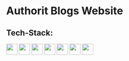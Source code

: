 # Authorit Blogs Website


## Tech-Stack:

  <code><img height="30" src="https://img.shields.io/badge/Next%20js-111111?style=for-the-badge&logo=next.js&logoColor=00caff"></code>
  <code><img height="30" src="https://img.shields.io/badge/React%20js-111111?style=for-the-badge&logo=react&logoColor=00caff"></code>
  <code><img height="30" src="https://img.shields.io/badge/JavaScript-111111?style=for-the-badge&logo=javascript&logoColor=F7DF1E"></code>
  <code><img height="30" src="https://img.shields.io/badge/Tailwind%20CSS-111111?style=for-the-badge&logo=tailwindcss&logoColor=00caff"></code>
  <code><img height="30" src="https://img.shields.io/badge/MongoDB-111111?style=for-the-badge&logo=mongodb&logoColor=00FF00"></code>
  <code><img height="30" src="https://img.shields.io/badge/HTML-111111?style=for-the-badge&logo=html5&logoColor=ff0000"></code>
  <code><img height="30" src="https://img.shields.io/badge/CSS-111111?style=for-the-badge&logo=css3&logoColor=00caff"></code>
